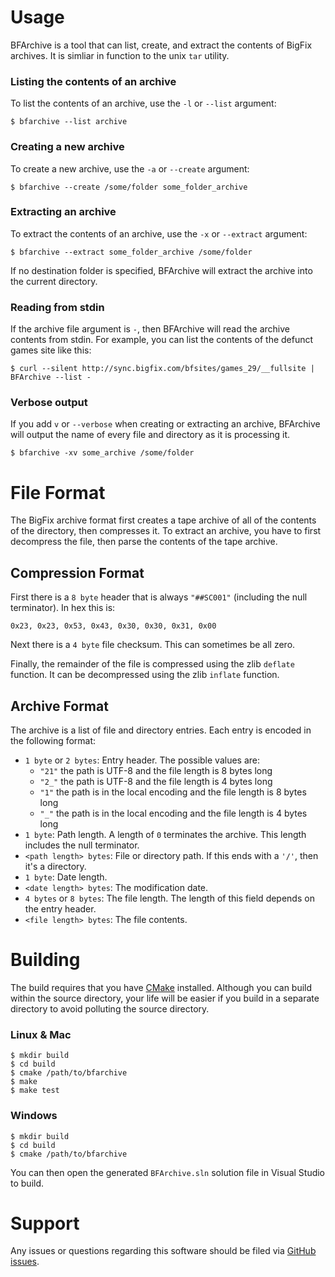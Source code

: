 Usage
===

BFArchive is a tool that can list, create, and extract the contents of BigFix
archives. It is simliar in function to the unix `tar` utility.

### Listing the contents of an archive

To list the contents of an archive, use the `-l` or `--list` argument:

    $ bfarchive --list archive
    
### Creating a new archive

To create a new archive, use the `-a` or `--create` argument:

    $ bfarchive --create /some/folder some_folder_archive
    
### Extracting an archive

To extract the contents of an archive, use the `-x` or `--extract` argument:

    $ bfarchive --extract some_folder_archive /some/folder
    
If no destination folder is specified, BFArchive will extract the archive into
the current directory.
    
### Reading from stdin

If the archive file argument is `-`, then BFArchive will read the archive
contents from stdin. For example, you can list the contents of the defunct games
site like this:

    $ curl --silent http://sync.bigfix.com/bfsites/games_29/__fullsite | BFArchive --list -
    
### Verbose output

If you add `v` or `--verbose` when creating or extracting an archive,
BFArchive will output the name of every file and directory as it is processing
it.

    $ bfarchive -xv some_archive /some/folder

File Format
===

The BigFix archive format first creates a tape archive of all of the contents
of the directory, then compresses it. To extract an archive, you have to first
decompress the file, then parse the contents of the tape archive.

Compression Format
---

First there is a `8 byte` header that is always `"##SC001"` (including the null
terminator). In hex this is:

    0x23, 0x23, 0x53, 0x43, 0x30, 0x30, 0x31, 0x00
    
Next there is a `4 byte` file checksum. This can sometimes be all zero.

Finally, the remainder of the file is compressed using the zlib `deflate`
function. It can be decompressed using the zlib `inflate` function.

Archive Format
---

The archive is a list of file and directory entries. Each entry is encoded in
the following format:

* `1 byte` or `2 bytes`: Entry header. The possible values are:
  * `"21"` the path is UTF-8 and the file length is 8 bytes long
  * `"2_"` the path is UTF-8 and the file length is 4 bytes long
  * `"1"` the path is in the local encoding and the file length is 8 bytes long
  * `"_"` the path is in the local encoding and the file length is 4 bytes long
* `1 byte`: Path length. A length of `0` terminates the archive. This length
  includes the null terminator.
* `<path length> bytes`: File or directory path. If this ends with a `'/'`, then
  it's a directory.
* `1 byte`: Date length.
* `<date length> bytes`: The modification date.
* `4 bytes` or `8 bytes`: The file length. The length of this field depends on
  the entry header.
* `<file length> bytes`: The file contents.

Building
===

The build requires that you have [CMake](http://cmake.org/) installed. Although
you can build within the source directory, your life will be easier if you build
in a separate directory to avoid polluting the source directory.

### Linux & Mac

    $ mkdir build
    $ cd build
    $ cmake /path/to/bfarchive
    $ make
    $ make test

### Windows

    $ mkdir build
    $ cd build
    $ cmake /path/to/bfarchive

You can then open the generated `BFArchive.sln` solution file in Visual Studio
to build.

Support
===
Any issues or questions regarding this software should be filed via
[GitHub issues](https://github.com/bigfix/bfarchive/issues).
